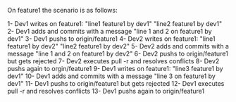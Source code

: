 On feature1 the scenario is as follows:

1- Dev1 writes on feature1:
"line1 feature1 by dev1"
"line2 feature1 by dev1"
2- Dev1 adds and commits with a message "line 1 and 2 on feature1 by dev1"
3- Dev1 pushs to origin/feature1
4- Dev2 writes on feature1:
"line1 feature1 by dev2"
"line2 feature1 by dev2"
5- Dev2 adds and commits with a message "line 1 and 2 on feature1 by dev2"
6- Dev2 pushs to origin/feature1 but gets rejected
7- Dev2 executes pull -r and resolves conflicts
8- Dev2 pushs again to orgin/feature1
9- Dev1 writes on feature1:
"line3 feature1 by dev1"
10- Dev1 adds and commits with a message "line 3 on feature1 by dev1"
11- Dev1 pushs to origin/feature1 but gets rejected
12- Dev1 executes pull -r and resolves conflicts
13- Dev1 pushs again to origin/feature1

